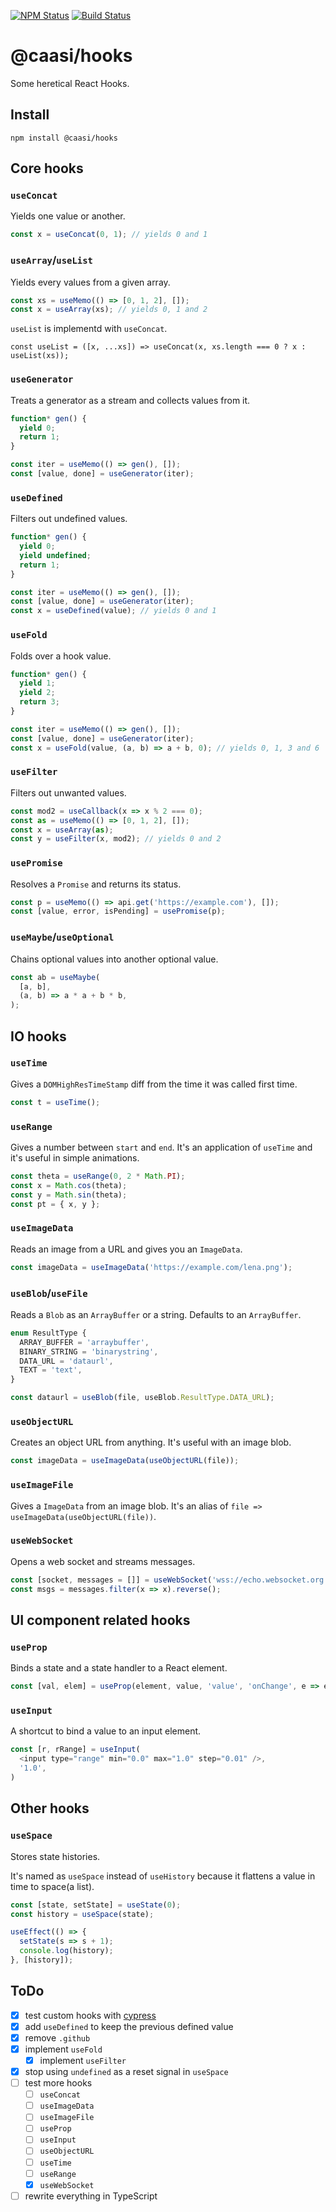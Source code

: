 [![NPM Status](https://img.shields.io/npm/v/@caasi/hooks.svg?style=flat)](https://www.npmjs.com/package/@caasi/hooks)
[![Build Status](https://travis-ci.org/caasi/hooks.svg?branch=master)](https://travis-ci.org/caasi/hooks)

# @caasi/hooks

Some heretical React Hooks.

## Install

```
npm install @caasi/hooks
```

## Core hooks

### `useConcat`

Yields one value or another.

```javascript
const x = useConcat(0, 1); // yields 0 and 1
```

### `useArray`/`useList`

Yields every values from a given array.

```javascript
const xs = useMemo(() => [0, 1, 2], []);
const x = useArray(xs); // yields 0, 1 and 2
```

`useList` is implementd with `useConcat`.

```
const useList = ([x, ...xs]) => useConcat(x, xs.length === 0 ? x : useList(xs));
```

### `useGenerator`

Treats a generator as a stream and collects values from it.

```javascript
function* gen() {
  yield 0;
  return 1;
}

const iter = useMemo(() => gen(), []);
const [value, done] = useGenerator(iter);
```

### `useDefined`

Filters out undefined values.

```javascript
function* gen() {
  yield 0;
  yield undefined;
  return 1;
}

const iter = useMemo(() => gen(), []);
const [value, done] = useGenerator(iter);
const x = useDefined(value); // yields 0 and 1
```

### `useFold`

Folds over a hook value.

```javascript
function* gen() {
  yield 1;
  yield 2;
  return 3;
}

const iter = useMemo(() => gen(), []);
const [value, done] = useGenerator(iter);
const x = useFold(value, (a, b) => a + b, 0); // yields 0, 1, 3 and 6
```

### `useFilter`

Filters out unwanted values.

```javascript
const mod2 = useCallback(x => x % 2 === 0);
const as = useMemo(() => [0, 1, 2], []);
const x = useArray(as);
const y = useFilter(x, mod2); // yields 0 and 2
```

### `usePromise`

Resolves a `Promise` and returns its status.

```javascript
const p = useMemo(() => api.get('https://example.com'), []);
const [value, error, isPending] = usePromise(p);
```

### `useMaybe`/`useOptional`

Chains optional values into another optional value.

```javascript
const ab = useMaybe(
  [a, b],
  (a, b) => a * a + b * b,
);
```

## IO hooks

### `useTime`

Gives a `DOMHighResTimeStamp` diff from the time it was called first time.

```javascript
const t = useTime();
```

### `useRange`

Gives a number between `start` and `end`. It's an application of `useTime` and it's useful in simple animations.

```javascript
const theta = useRange(0, 2 * Math.PI);
const x = Math.cos(theta);
const y = Math.sin(theta);
const pt = { x, y };
```

### `useImageData`

Reads an image from a URL and gives you an `ImageData`.

```javascript
const imageData = useImageData('https://example.com/lena.png');
```

### `useBlob`/`useFile`

Reads a `Blob` as an `ArrayBuffer` or a string. Defaults to an `ArrayBuffer`.

```typescript
enum ResultType {
  ARRAY_BUFFER = 'arraybuffer',
  BINARY_STRING = 'binarystring',
  DATA_URL = 'dataurl',
  TEXT = 'text',
}

const dataurl = useBlob(file, useBlob.ResultType.DATA_URL);
```

### `useObjectURL`

Creates an object URL from anything. It's useful with an image blob.

```javascript
const imageData = useImageData(useObjectURL(file));
```

### `useImageFile`

Gives a `ImageData` from an image blob. It's an alias of `file => useImageData(useObjectURL(file))`.

### `useWebSocket`

Opens a web socket and streams messages.

```javascript
const [socket, messages = []] = useWebSocket('wss://echo.websocket.org');
const msgs = messages.filter(x => x).reverse();
```

## UI component related hooks

### `useProp`

Binds a state and a state handler to a React element.

```javascript
const [val, elem] = useProp(element, value, 'value', 'onChange', e => e.target.value);
```

### `useInput`

A shortcut to bind a value to an input element.

```javascript
const [r, rRange] = useInput(
  <input type="range" min="0.0" max="1.0" step="0.01" />,
  '1.0',
)
```

## Other hooks

### `useSpace`

Stores state histories.

It's named as `useSpace` instead of `useHistory` because it flattens a value in time to space(a list).

```javascript
const [state, setState] = useState(0);
const history = useSpace(state);

useEffect(() => {
  setState(s => s + 1);
  console.log(history);
}, [history]);
```

## ToDo

* [x] test custom hooks with [cypress](https://www.cypress.io/)
* [x] add `useDefined` to keep the previous defined value
* [x] remove `.github`
* [x] implement `useFold`
  * [x] implement `useFilter`
* [x] stop using `undefined` as a reset signal in `useSpace`
* [ ] test more hooks
  * [ ] `useConcat`
  * [ ] `useImageData`
  * [ ] `useImageFile`
  * [ ] `useProp`
  * [ ] `useInput`
  * [ ] `useObjectURL`
  * [ ] `useTime`
  * [ ] `useRange`
  * [x] `useWebSocket`
* [ ] rewrite everything in TypeScript
